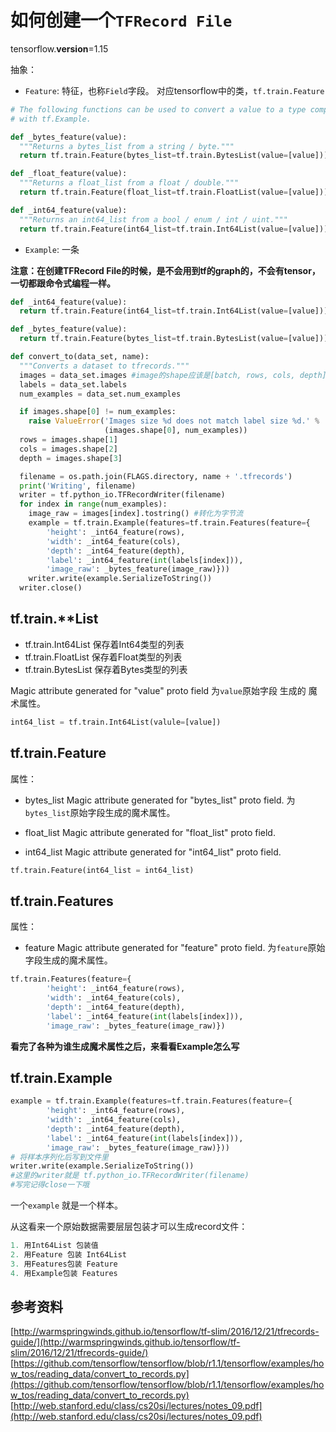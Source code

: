 # 如何创建一个`TFRecord File`

tensorflow.__version__=1.15

抽象：
* `Feature`: 特征，也称`Field`字段。 对应tensorflow中的类，`tf.train.Feature`
```python
# The following functions can be used to convert a value to a type compatible
# with tf.Example.

def _bytes_feature(value):
  """Returns a bytes_list from a string / byte."""
  return tf.train.Feature(bytes_list=tf.train.BytesList(value=[value]))

def _float_feature(value):
  """Returns a float_list from a float / double."""
  return tf.train.Feature(float_list=tf.train.FloatList(value=[value]))

def _int64_feature(value):
  """Returns an int64_list from a bool / enum / int / uint."""
  return tf.train.Feature(int64_list=tf.train.Int64List(value=[value]))
```
* `Example`: 一条



**注意：在创建TFRecord File的时候，是不会用到tf的graph的，不会有tensor，一切都跟命令式编程一样。**

```python
def _int64_feature(value):
  return tf.train.Feature(int64_list=tf.train.Int64List(value=[value]))

def _bytes_feature(value):
  return tf.train.Feature(bytes_list=tf.train.BytesList(value=[value]))

def convert_to(data_set, name):
  """Converts a dataset to tfrecords."""
  images = data_set.images #image的shape应该是[batch, rows, cols, depth]
  labels = data_set.labels
  num_examples = data_set.num_examples

  if images.shape[0] != num_examples:
    raise ValueError('Images size %d does not match label size %d.' %
                     (images.shape[0], num_examples))
  rows = images.shape[1]
  cols = images.shape[2]
  depth = images.shape[3]

  filename = os.path.join(FLAGS.directory, name + '.tfrecords')
  print('Writing', filename)
  writer = tf.python_io.TFRecordWriter(filename)
  for index in range(num_examples):
    image_raw = images[index].tostring() #转化为字节流
    example = tf.train.Example(features=tf.train.Features(feature={
        'height': _int64_feature(rows),
        'width': _int64_feature(cols),
        'depth': _int64_feature(depth),
        'label': _int64_feature(int(labels[index])),
        'image_raw': _bytes_feature(image_raw)}))
    writer.write(example.SerializeToString())
  writer.close()
```

## tf.train.\*\*List

* tf.train.Int64List 保存着Int64类型的列表
* tf.train.FloatList 保存着Float类型的列表
* tf.train.BytesList 保存着Bytes类型的列表

Magic attribute generated for "value" proto field
为`value`原始字段 生成的 魔术属性。
```python
int64_list = tf.train.Int64List(valule=[value])

```

## tf.train.Feature
属性：

* bytes_list
Magic attribute generated for "bytes_list" proto field.
为`bytes_list`原始字段生成的魔术属性。

* float_list
Magic attribute generated for "float_list" proto field.

* int64_list
Magic attribute generated for "int64_list" proto field.

```python
tf.train.Feature(int64_list = int64_list)
```

## tf.train.Features
属性：
* feature
Magic attribute generated for "feature" proto field.
为`feature`原始字段生成的魔术属性。

```python
tf.train.Features(feature={
        'height': _int64_feature(rows),
        'width': _int64_feature(cols),
        'depth': _int64_feature(depth),
        'label': _int64_feature(int(labels[index])),
        'image_raw': _bytes_feature(image_raw)})
```

**看完了各种为谁生成魔术属性之后，来看看Example怎么写**
## tf.train.Example
```python
example = tf.train.Example(features=tf.train.Features(feature={
        'height': _int64_feature(rows),
        'width': _int64_feature(cols),
        'depth': _int64_feature(depth),
        'label': _int64_feature(int(labels[index])),
        'image_raw': _bytes_feature(image_raw)}))
# 将样本序列化后写到文件里
writer.write(example.SerializeToString())
#这里的writer就是 tf.python_io.TFRecordWriter(filename)
#写完记得close一下哦
```

一个`example` 就是一个样本。

从这看来一个原始数据需要层层包装才可以生成record文件：

```python
1. 用Int64List 包装值
2. 用Feature 包装 Int64List
3. 用Features包装 Feature
4. 用Example包装 Features
```

## 参考资料
[http://warmspringwinds.github.io/tensorflow/tf-slim/2016/12/21/tfrecords-guide/](http://warmspringwinds.github.io/tensorflow/tf-slim/2016/12/21/tfrecords-guide/)
[https://github.com/tensorflow/tensorflow/blob/r1.1/tensorflow/examples/how_tos/reading_data/convert_to_records.py](https://github.com/tensorflow/tensorflow/blob/r1.1/tensorflow/examples/how_tos/reading_data/convert_to_records.py)
[http://web.stanford.edu/class/cs20si/lectures/notes_09.pdf](http://web.stanford.edu/class/cs20si/lectures/notes_09.pdf)
